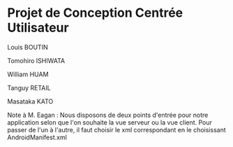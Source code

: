 # Projet de Conception Centrée Utilisateur

Louis BOUTIN

Tomohiro ISHIWATA

William HUAM

Tanguy RETAIL

Masataka KATO

Note à M. Eagan : Nous disposons de deux points d'entrée pour notre application selon que l'on souhaite la vue serveur ou la vue client. Pour passer de l'un à l'autre, il faut choisir le xml correspondant en le choisissant AndroidManifest.xml

